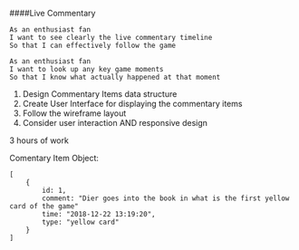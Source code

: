 ####Live Commentary


```
As an enthusiast fan
I want to see clearly the live commentary timeline
So that I can effectively follow the game
```

```
As an enthusiast fan
I want to look up any key game moments
So that I know what actually happened at that moment
```


1. Design Commentary Items data structure
2. Create User Interface for displaying the commentary items
3. Follow the wireframe layout
4. Consider user interaction AND responsive design

3 hours of work

Comentary Item Object: 

```
[
    {
        id: 1,
        comment: "Dier goes into the book in what is the first yellow card of the game"
        time: "2018-12-22 13:19:20",
        type: "yellow card" 
    }
]
```